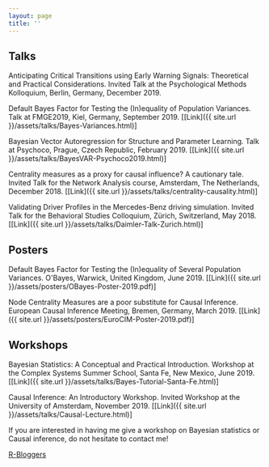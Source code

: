 ```yaml
---
layout: page
title: ''
---
```


## Talks
Anticipating Critical Transitions using Early Warning Signals: Theoretical and Practical Considerations. Invited Talk at the Psychological Methods Kolloquium, Berlin, Germany, December 2019.

Default Bayes Factor for Testing the (In)equality of Population Variances. Talk at FMGE2019, Kiel, Germany, September 2019. [[Link]({{ site.url }}/assets/talks/Bayes-Variances.html)]

Bayesian Vector Autoregression for Structure and Parameter Learning. Talk at Psychoco, Prague, Czech Republic, February 2019. [[Link]({{ site.url }}/assets/talks/BayesVAR-Psychoco2019.html)]

Centrality measures as a proxy for causal influence? A cautionary tale. Invited Talk for the Network Analysis course, Amsterdam, The Netherlands, December 2018. [[Link]({{ site.url }}/assets/talks/centrality-causality.html)]

Validating Driver Profiles in the Mercedes-Benz driving simulation. Invited Talk for the Behavioral Studies Colloquium, Zürich, Switzerland, May 2018. [[Link]({{ site.url }}/assets/talks/Daimler-Talk-Zurich.html)]

## Posters
Default Bayes Factor for Testing the (In)equality of Several Population Variances. O'Bayes, Warwick, United Kingdom, June 2019. [[Link]({{ site.url }}/assets/posters/OBayes-Poster-2019.pdf)]

Node Centrality Measures are a poor substitute for Causal Inference. European Causal Inference Meeting, Bremen, Germany, March 2019. [[Link]({{ site.url }}/assets/posters/EuroCIM-Poster-2019.pdf)]

## Workshops
Bayesian Statistics: A Conceptual and Practical Introduction. Workshop at the Complex Systems Summer School, Santa Fe, New Mexico, June 2019. [[Link]({{ site.url }}/assets/talks/Bayes-Tutorial-Santa-Fe.html)]

Causal Inference: An Introductory Workshop. Invited Workshop at the University of Amsterdam, November 2019. [[Link]({{ site.url }}/assets/talks/Causal-Lecture.html)]

If you are interested in having me give a workshop on Bayesian statistics or Causal inference, do not hesitate to contact me!

[R-Bloggers](https://www.r-bloggers.com/)